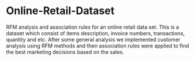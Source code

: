 # Online-Retail-Dataset
RFM analysis and association rules for an online retail data set.
This is a dataset which consist of items description, invoice numbers, transactions, quantity and etc. After some general analysis we implemented customer analysis using RFM methods and then association rules were applied to find the best marketing decisions based on the sales.
